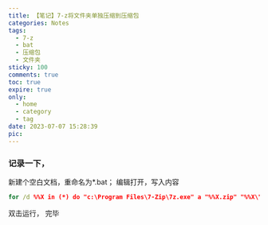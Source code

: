 ```yaml
---
title: 【笔记】7-z将文件夹单独压缩到压缩包
categories: Notes
tags:
  - 7-z 
  - bat 
  - 压缩包 
  - 文件夹
sticky: 100
comments: true
toc: true
expire: true
only:
  - home
  - category
  - tag
date: 2023-07-07 15:28:39
pic:
---
```


### 记录一下，
新建个空白文档，重命名为*.bat；
编辑打开，写入内容
```bat
for /d %%X in (*) do "c:\Program Files\7-Zip\7z.exe" a "%%X.zip" "%%X\"

```
双击运行，
完毕